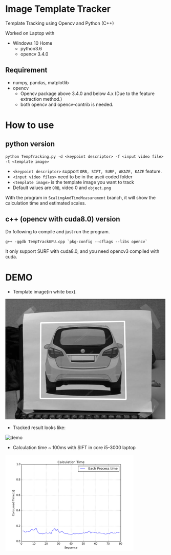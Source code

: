# Image Template Tracker
Template Tracking using Opencv and Python (C++)

Worked on Laptop with 

- Windows 10 Home
  - python3.6
  - opencv 3.4.0


## Requirement

- numpy, pandas, matplotlib
- opencv 
  - Opencv package above 3.4.0 and below 4.x (Due to the feature extraction method.)
  - both opencv and opencv-contrib is needed.



# How to use


## python version


```
python TempTracking.py -d <keypoint descriptor> -f <input video file> -t <template image>
```

- `<keypoint descriptor>` support `ORB, SIFT, SURF, AKAZE, KAZE` feature. 
- `<input video files>` need to be in the ascii coded folder 
- `<template image>` is the template image you want to track
- Default values are `ORB`, video 0 and  `object.png`

With the program in `ScalingAndTimeMeasurement` branch, it will show the calculation time and estimated scales.

## c++ (opencv with cuda8.0) version

Do following to compile and just run the program.

```
g++ -ggdb TempTrackGPU.cpp `pkg-config --cflags --libs opencv`
```

It only support SURF with cuda8.0, and you need opencv3 compiled with cuda.

# DEMO

- Template image(in white box).
<img src="https://github.com/YoshiRi/TemplateTracker/blob/master/results/result.png" width="500">

- Tracked result looks like:

![demo](https://github.com/YoshiRi/TemplateTracker/blob/master/results/demovideo.gif)

- Calculation time ~ 100ms with SIFT in core i5-3000 laptop
  

<img src="https://github.com/YoshiRi/TemplateTracker/blob/master/results/siftcalc.png" width="400">
